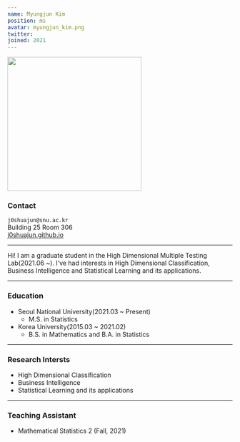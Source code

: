 ```yaml
---
name: Myungjun Kim
position: ms
avatar: myungjun_kim.png
twitter:
joined: 2021
---
```


<img width="300" src="{{site.baseurl}}/images/people/{{page.avatar}}" data-action="zoom">

### Contact

<i class="fa fa-envelope-o"></i>  `j0shuajun@snu.ac.kr`<br>
<i class="fa fa-building"></i> Building 25 Room 306 <br>
<i class="fa fa-bar-chart"></i> [j0shuajun.github.io](http://j0shuajun.github.io)

<hr>

Hi! I am a graduate student in the High Dimensional Multiple Testing Lab(2021.06 ~). I’ve had interests in High Dimensional Classification, Business Intelligence and Statistical Learning and its applications.

<hr>

### Education

* Seoul National University(2021.03 ~ Present)
    - M.S. in Statistics
* Korea University(2015.03 ~ 2021.02)
    - B.S. in Mathematics and B.A. in Statistics

<hr>

### Research Intersts

* High Dimensional Classification
* Business Intelligence
* Statistical Learning and its applications

<hr>

### Teaching Assistant

* Mathematical Statistics 2 (Fall, 2021)